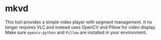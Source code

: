 # mkvd

This tool provides a simple video player with segment management. It no longer
requires VLC and instead uses OpenCV and Pillow for video display. Make sure
`opencv-python` and `Pillow` are installed in your environment.
